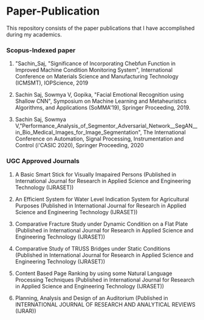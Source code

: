 # Paper-Publication
This repository consists of the paper publications that I have accomplished during my academics.
### Scopus-Indexed paper
1. "Sachin_Saj, "Significance of Incorporating Chebfun Function in Improved Machine Condition Monitoring System", International Conference on Materials Science and Manufacturing Technology (ICMSMT), IOPScience, 2019 

2. Sachin Saj, Sowmya V, Gopika, "Facial Emotional Recognition using Shallow CNN", Symposium on Machine Learning and Metaheuristics Algorithms, and Applications (SoMMA'19), Springer Proceeding, 2019.

3. Sachin Saj, Sowmya V,"Performance_Analysis_of_Segmentor_Adversarial_Network__SegAN__in_Bio_Medical_Images_for_Image_Segmentation", The International Conference on Automation, Signal Processing, Instrumentation and Control (i'CASIC 2020), Springer Proceeding, 2020

### UGC Approved Journals


1. A Basic Smart Stick for Visually Imapaired Persons (Published in International Journal for Research in Applied Science and Engineering Technology (IJRASET))

2. An Efficient System for Water Level Indication System for Agricultural Purposes (Published in International Journal for Research in 
Applied Science and Engineering Technology (IJRASET))

3. Comparative Fracture Study under Dynamic Condition on a Flat Plate (Published in International Journal for Research in Applied Science and Engineering Technology (IJRASET))

4. Comparative Study of TRUSS Bridges under Static Conditions (Published in International Journal for Research in Applied Science and Engineering Technology (IJRASET))

5. Content Based Page Ranking by using some Natural Language Processing Techniques (Published in International Journal for Research in Applied Science and Engineering Technology (IJRASET))

6. Planning, Analysis and Design of an Auditorium (Published in INTERNATIONAL JOURNAL OF RESEARCH AND ANALYTICAL REVIEWS (IJRAR))

